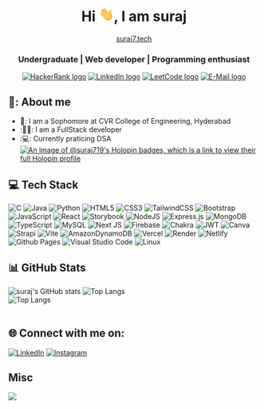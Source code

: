 
<!--
**suraj719/suraj719** is a ✨ _special_ ✨ repository because its `README.md` (this file) appears on your GitHub profile.

Here are some ideas to get you started:

- 🔭 I’m currently working on ...
- 🌱 I’m currently learning ...
- 👯 I’m looking to collaborate on ...
- 🤔 I’m looking for help with ...
- 💬 Ask me about ...
- 📫 How to reach me: ...
- 😄 Pronouns: ...
- ⚡ Fun fact: ...
-->



  <h1 align="center">Hi <img src="https://raw.githubusercontent.com/ABSphreak/ABSphreak/master/gifs/Hi.gif" width="30px">, I am suraj</h1>
  <div align="center">
  <a href="https://suraj7.tech">
  suraj7.tech
  </a>
  </div>
<h3 align="center">Undergraduate | Web developer | Programming enthusiast</h3>

<p align="center">
  <a href="https://www.hackerrank.com/suraj719"><img src="https://img.shields.io/static/v1?label=HackerRank&message=suraj719&style=flat-square&logo=HackerRank&color=blue" alt="HackerRank logo" /></a>
  <a href="https://www.linkedin.com/in/surajthammi/"><img src="https://img.shields.io/static/v1?label=LinkedIn&message=surajthammi&style=flat-square&logo=LinkedIn&color=blue" alt="LinkedIn logo" /></a>
  <a href="https://leetcode.com/suraj719/"><img src="https://img.shields.io/static/v1?label=LeetCode&message=suraj719&style=flat-square&logo=LeetCode&color=blue" alt="LeetCode logo" /></a>
  <a href="mailto:suraj963719@gmail.com"><img src="https://img.shields.io/static/v1?label=E-Mail&message=suraj963719@gmail.com&style=flat-square&logo=Mail.Ru&color=blue" alt="E-Mail logo" /></a>
</p>

    
   ## 💁:  About me
   - 🏫: I am a Sophomore at CVR College of Engineering, Hyderabad
   - :🧑‍💻: I am a FullStack developer
   - :💻: Currently praticing DSA
[![An image of @suraj719's Holopin badges, which is a link to view their full Holopin profile](https://holopin.me/suraj719)](https://holopin.io/@suraj719)    
   ## 💻 Tech Stack
   ![C](https://img.shields.io/badge/c-%2300599C.svg?style=for-the-badge&logo=c&logoColor=white)
   ![Java](https://img.shields.io/badge/java-%23ED8B00.svg?style=for-the-badge&logo=openjdk&logoColor=white)
       ![Python](https://img.shields.io/badge/python-3670A0?style=for-the-badge&logo=python&logoColor=ffdd54)
  ![HTML5](https://img.shields.io/badge/html5-%23E34F26.svg?style=for-the-badge&logo=html5&logoColor=white)
    ![CSS3](https://img.shields.io/badge/css3-%231572B6.svg?style=for-the-badge&logo=css3&logoColor=white)
    ![TailwindCSS](https://img.shields.io/badge/tailwindcss-%2338B2AC.svg?style=for-the-badge&logo=tailwind-css&logoColor=white)
    ![Bootstrap](https://img.shields.io/badge/bootstrap-%23563D7C.svg?style=for-the-badge&logo=bootstrap&logoColor=white)
    ![JavaScript](https://img.shields.io/badge/javascript-%23323330.svg?style=for-the-badge&logo=javascript&logoColor=%23F7DF1E)
    ![React](https://img.shields.io/badge/react-%2320232a.svg?style=for-the-badge&logo=react&logoColor=%2361DAFB)
    ![Storybook](https://img.shields.io/badge/-Storybook-FF4785?style=for-the-badge&logo=storybook&logoColor=white)
     ![NodeJS](https://img.shields.io/badge/node.js-6DA55F?style=for-the-badge&logo=node.js&logoColor=white)
    ![Express.js](https://img.shields.io/badge/express.js-%23404d59.svg?style=for-the-badge&logo=express&logoColor=%2361DAFB)
    ![MongoDB](https://img.shields.io/badge/MongoDB-%234ea94b.svg?style=for-the-badge&logo=mongodb&logoColor=white) 
    ![TypeScript](https://img.shields.io/badge/typescript-%23007ACC.svg?style=for-the-badge&logo=typescript&logoColor=white)
    ![MySQL](https://img.shields.io/badge/mysql-4479A1.svg?style=for-the-badge&logo=mysql&logoColor=white)
    ![Next JS](https://img.shields.io/badge/Next-black?style=for-the-badge&logo=next.js&logoColor=white)
    ![Firebase](https://img.shields.io/badge/firebase-a08021?style=for-the-badge&logo=firebase&logoColor=ffcd34)
    ![Chakra](https://img.shields.io/badge/chakra-%234ED1C5.svg?style=for-the-badge&logo=chakraui&logoColor=white)
    ![JWT](https://img.shields.io/badge/JWT-black?style=for-the-badge&logo=JSON%20web%20tokens)
    ![Canva](https://img.shields.io/badge/Canva-%2300C4CC.svg?style=for-the-badge&logo=Canva&logoColor=white)
    ![Strapi](https://img.shields.io/badge/strapi-%232E7EEA.svg?style=for-the-badge&logo=strapi&logoColor=white)
    ![Vite](https://img.shields.io/badge/vite-%23646CFF.svg?style=for-the-badge&logo=vite&logoColor=white)
    ![AmazonDynamoDB](https://img.shields.io/badge/Amazon%20DynamoDB-4053D6?style=for-the-badge&logo=Amazon%20DynamoDB&logoColor=white)
    ![Vercel](https://img.shields.io/badge/vercel-%23000000.svg?style=for-the-badge&logo=vercel&logoColor=white)
    ![Render](https://img.shields.io/badge/Render-%46E3B7.svg?style=for-the-badge&logo=render&logoColor=white)
    ![Netlify](https://img.shields.io/badge/netlify-%23000000.svg?style=for-the-badge&logo=netlify&logoColor=#00C7B7)
    ![Github Pages](https://img.shields.io/badge/github%20pages-121013?style=for-the-badge&logo=github&logoColor=white)
    ![Visual Studio Code](https://img.shields.io/badge/Visual%20Studio%20Code-0078d7.svg?style=for-the-badge&logo=visual-studio-code&logoColor=white)
    ![Linux](https://img.shields.io/badge/Linux-FCC624?style=for-the-badge&logo=linux&logoColor=black)
    

<h2>📊 GitHub Stats</h2>

<p>
  <img height="180em" src="https://github-readme-stats-ten-gilt.vercel.app/api?username=suraj719&show_icons=true&count_private=true&theme=algolia" alt="suraj's GitHub stats" />
  <img height="180em" src="https://github-readme-stats-ten-gilt.vercel.app/api/top-langs?username=suraj719&langs_count=10&show_icons=true&locale=en&layout=compact&theme=algolia" alt="Top Langs">
  <br>
  <img src="https://github-readme-streak-stats.herokuapp.com/?user=suraj719&theme=algolia&hide_border=false" alt="Top Langs">
  <br><br>
</p>

## 🌐 Connect with me on:
[![LinkedIn](https://img.shields.io/badge/LinkedIn-%230077B5.svg?logo=linkedin&logoColor=white)](https://linkedin.com/in/surajthammi)
[![Instagram](https://img.shields.io/badge/Instagram-%23E4405F.svg?logo=Instagram&logoColor=white)](https://instagram.com/suraj__712)

## Misc
[![](https://visitcount.itsvg.in/api?id=suraj719&label=Profile%20Views&color=0&icon=3&pretty=true)](https://visitcount.itsvg.in)

